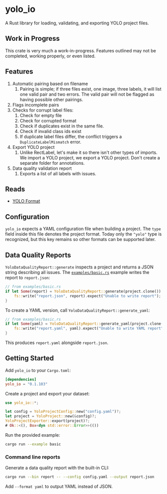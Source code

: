 # yolo_io
A Rust library for loading, validating, and exporting YOLO project files.

## Work in Progress
This crate is very much a work-in-progress.  Features outlined may not be completed, working properly, or even listed.

## Features
1. Automatic pairing based on filename
   1. Pairing is simple; if three files exist, one image, three labels, it will list one valid pair and two errors.  The valid pair will not be flagged as having possible other pairings.
2. Flags incomplete pairs
3. Checks for corrupt label files:
   1. Check for empty file
   2. Check for corrupted format
   3. Check if duplicates exist in the same file.
   4. Check if invalid class ids exist
   5. If duplicate label files differ, the conflict triggers a `DuplicateLabelMismatch` error.
4. Export YOLO project
   1. Unlike RectLabel, let's make it so there isn't other types of imports.  We import a YOLO project, we export a YOLO project.  Don't create a separate folder for annotations.
5. Data quality validation report
   1. Exports a list of all labels with issues.


## Reads
- [YOLO Format](https://docs.ultralytics.com/yolov5/tutorials/train_custom_data/#21-create-datasetyaml)

## Configuration

`yolo_io` expects a YAML configuration file when building a project. The
`type` field inside this file denotes the project format. Today only the
`"yolo"` type is recognized, but this key remains so other formats can be
supported later.

## Data Quality Reports

`YoloDataQualityReport::generate` inspects a project and returns a JSON string
describing all issues. The [`examples/basic.rs`](examples/basic.rs) example writes
the report to `report.json`:

```rust
// from examples/basic.rs
if let Some(report) = YoloDataQualityReport::generate(project.clone()) {
    fs::write("report.json", report).expect("Unable to write report");
}
```

To create a YAML version, call `YoloDataQualityReport::generate_yaml`:

```rust
// from examples/basic.rs
if let Some(yaml) = YoloDataQualityReport::generate_yaml(project.clone()) {
    fs::write("report.yaml", yaml).expect("Unable to write YAML report");
}
```

This produces `report.yaml` alongside `report.json`.

## Getting Started

Add `yolo_io` to your `Cargo.toml`:

```toml
[dependencies]
yolo_io = "0.1.103"
```

Create a project and export your dataset:

```rust
use yolo_io::*;

let config = YoloProjectConfig::new("config.yaml")?;
let project = YoloProject::new(&config)?;
YoloProjectExporter::export(project)?;
# Ok::<(), Box<dyn std::error::Error>>(())
```

Run the provided example:

```bash
cargo run --example basic
```

### Command line reports

Generate a data quality report with the built-in CLI:

```bash
cargo run --bin report -- --config config.yaml --output report.json
```

Add `--format yaml` to output YAML instead of JSON.
